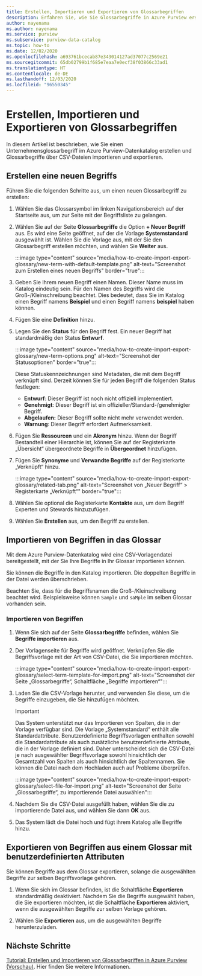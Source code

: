 ```yaml
---
title: Erstellen, Importieren und Exportieren von Glossarbegriffen
description: Erfahren Sie, wie Sie Glossarbegriffe in Azure Purview erstellen, importieren und exportieren.
author: nayenama
ms.author: nayenama
ms.service: purview
ms.subservice: purview-data-catalog
ms.topic: how-to
ms.date: 12/02/2020
ms.openlocfilehash: a693761bcecab87e343014127ad37077c2569e21
ms.sourcegitcommit: 65db02799b1f685e7eaa7e0ecf38f03866c33ad1
ms.translationtype: HT
ms.contentlocale: de-DE
ms.lasthandoff: 12/03/2020
ms.locfileid: "96550345"
---
```

# <a name="how-to-create-import-and-export-glossary-terms"></a>Erstellen, Importieren und Exportieren von Glossarbegriffen

In diesem Artikel ist beschrieben, wie Sie einen Unternehmensglossarbegriff im Azure Purview-Datenkatalog erstellen und Glossarbegriffe über CSV-Dateien importieren und exportieren.

## <a name="create-a-new-term"></a>Erstellen eine neuen Begriffs

Führen Sie die folgenden Schritte aus, um einen neuen Glossarbegriff zu erstellen:

1. Wählen Sie das Glossarsymbol im linken Navigationsbereich auf der Startseite aus, um zur Seite mit der Begriffsliste zu gelangen.

2. Wählen Sie auf der Seite **Glossarbegriffe** die Option **+ Neuer Begriff** aus. Es wird eine Seite geöffnet, auf der die Vorlage **Systemstandard** ausgewählt ist. Wählen Sie die Vorlage aus, mit der Sie den Glossarbegriff erstellen möchten, und wählen Sie **Weiter** aus.

   :::image type="content" source="media/how-to-create-import-export-glossary/new-term-with-default-template.png" alt-text="Screenshot zum Erstellen eines neuen Begriffs" border="true":::

3. Geben Sie Ihrem neuen Begriff einen Namen. Dieser Name muss im Katalog eindeutig sein. Für den Namen des Begriffs wird die Groß-/Kleinschreibung beachtet. Dies bedeutet, dass Sie im Katalog einen Begriff namens **Beispiel** und einen Begriff namens **beispiel** haben können.

4. Fügen Sie eine **Definition** hinzu.

5. Legen Sie den **Status** für den Begriff fest. Ein neuer Begriff hat standardmäßig den Status **Entwurf**.

   :::image type="content" source="media/how-to-create-import-export-glossary/new-term-options.png" alt-text="Screenshot der Statusoptionen" border="true":::

   Diese Statuskennzeichnungen sind Metadaten, die mit dem Begriff verknüpft sind. Derzeit können Sie für jeden Begriff die folgenden Status festlegen:

   - **Entwurf**: Dieser Begriff ist noch nicht offiziell implementiert.
   - **Genehmigt**: Dieser Begriff ist ein offizieller/Standard-/genehmigter Begriff.
   - **Abgelaufen:** Dieser Begriff sollte nicht mehr verwendet werden.
   - **Warnung**: Dieser Begriff erfordert Aufmerksamkeit.

6. Fügen Sie **Ressourcen** und ein **Akronym** hinzu. Wenn der Begriff Bestandteil einer Hierarchie ist, können Sie auf der Registerkarte „Übersicht“ übergeordnete Begriffe in **Übergeordnet** hinzufügen.

7. Fügen Sie **Synonyme** und **Verwandte Begriffe** auf der Registerkarte „Verknüpft“ hinzu.

   :::image type="content" source="media/how-to-create-import-export-glossary/related-tab.png" alt-text="Screenshot von „Neuer Begriff“ > Registerkarte „Verknüpft“" border="true":::

8. Wählen Sie optional die Registerkarte **Kontakte** aus, um dem Begriff Experten und Stewards hinzuzufügen.

9. Wählen Sie **Erstellen** aus, um den Begriff zu erstellen.

## <a name="import-terms-into-the-glossary"></a>Importieren von Begriffen in das Glossar

Mit dem Azure Purview-Datenkatalog wird eine CSV-Vorlagendatei bereitgestellt, mit der Sie Ihre Begriffe in Ihr Glossar importieren können.

Sie können die Begriffe in den Katalog importieren. Die doppelten Begriffe in der Datei werden überschrieben.

Beachten Sie, dass für die Begriffsnamen die Groß-/Kleinschreibung beachtet wird. Beispielsweise können `Sample` und `saMple` im selben Glossar vorhanden sein.

### <a name="to-import-terms-follow-these-steps"></a>Importieren von Begriffen

1. Wenn Sie sich auf der Seite **Glossarbegriffe** befinden, wählen Sie **Begriffe importieren** aus.

2. Der Vorlagenseite für Begriffe wird geöffnet. Verknüpfen Sie die Begriffsvorlage mit der Art von CSV-Datei, die Sie importieren möchten.

   :::image type="content" source="media/how-to-create-import-export-glossary/select-term-template-for-import.png" alt-text="Screenshot der Seite „Glossarbegriffe“, Schaltfläche „Begriffe importieren“":::

3. Laden Sie die CSV-Vorlage herunter, und verwenden Sie diese, um die Begriffe einzugeben, die Sie hinzufügen möchten.

   > [!Important]
   > Das System unterstützt nur das Importieren von Spalten, die in der Vorlage verfügbar sind. Die Vorlage „Systemstandard“ enthält alle Standardattribute.
   > Benutzerdefinierte Begriffsvorlagen enthalten sowohl die Standardattribute als auch zusätzliche benutzerdefinierte Attribute, die in der Vorlage definiert sind. Daher unterscheidet sich die CSV-Datei je nach ausgewählter Begriffsvorlage sowohl hinsichtlich der Gesamtzahl von Spalten als auch hinsichtlich der Spaltennamen. Sie können die Datei nach dem Hochladen auch auf Probleme überprüfen.

   :::image type="content" source="media/how-to-create-import-export-glossary/select-file-for-import.png" alt-text="Screenshot der Seite „Glossarbegriffe“, zu importierende Datei auswählen":::

4. Nachdem Sie die CSV-Datei ausgefüllt haben, wählen Sie die zu importierende Datei aus, und wählen Sie dann **OK** aus.

5. Das System lädt die Datei hoch und fügt ihrem Katalog alle Begriffe hinzu.

## <a name="export-terms-from-glossary-with-custom-attributes"></a>Exportieren von Begriffen aus einem Glossar mit benutzerdefinierten Attributen

Sie können Begriffe aus dem Glossar exportieren, solange die ausgewählten Begriffe zur selben Begriffsvorlage gehören.

1. Wenn Sie sich im Glossar befinden, ist die Schaltfläche **Exportieren** standardmäßig deaktiviert. Nachdem Sie die Begriffe ausgewählt haben, die Sie exportieren möchten, ist die Schaltfläche **Exportieren** aktiviert, wenn die ausgewählten Begriffe zur selben Vorlage gehören.

2. Wählen Sie **Exportieren** aus, um die ausgewählten Begriffe herunterzuladen.

## <a name="next-steps"></a>Nächste Schritte

[Tutorial: Erstellen und Importieren von Glossarbegriffen in Azure Purview (Vorschau)](tutorial-import-create-glossary-terms.md). Hier finden Sie weitere Informationen.
